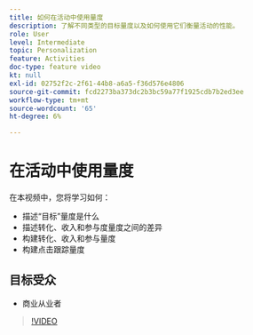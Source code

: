 ```yaml
---
title: 如何在活动中使用量度
description: 了解不同类型的目标量度以及如何使用它们衡量活动的性能。
role: User
level: Intermediate
topic: Personalization
feature: Activities
doc-type: feature video
kt: null
exl-id: 02752f2c-2f61-44b8-a6a5-f36d576e4806
source-git-commit: fcd2273ba373dc2b3bc59a77f1925cdb7b2ed3ee
workflow-type: tm+mt
source-wordcount: '65'
ht-degree: 6%

---
```


# 在活动中使用量度

在本视频中，您将学习如何：

* 描述“目标”量度是什么
* 描述转化、收入和参与度量度之间的差异
* 构建转化、收入和参与量度
* 构建点击跟踪量度

## 目标受众

* 商业从业者

>[!VIDEO](https://video.tv.adobe.com/v/17380/?quality=12)
